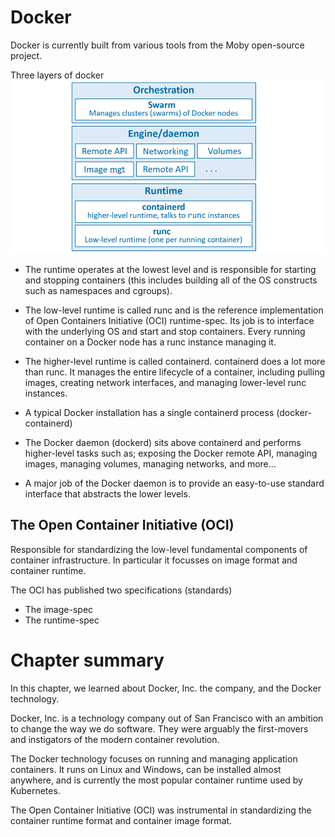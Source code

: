 # Docker

Docker is currently built from various tools from the Moby open-source project.

Three layers of docker
<img src='./images/docker-architecture.png'>

- The runtime operates at the lowest level and is responsible for starting and stopping containers (this includes building all of the OS constructs such as namespaces and cgroups). 

- The low-level runtime is called runc and is the reference implementation of Open Containers Initiative (OCI) runtime-spec. Its job is to interface with the underlying OS and start and stop containers. Every running container on a Docker node has a runc instance managing it.

- The higher-level runtime is called containerd. containerd does a lot more than runc. It manages the entire lifecycle of a container, including pulling images, creating network interfaces, and managing lower-level runc instances. 

- A typical Docker installation has a single containerd process (docker-containerd)

- The Docker daemon (dockerd) sits above containerd and performs higher-level tasks such as; exposing the Docker remote API, managing images, managing volumes, managing networks, and more…

- A major job of the Docker daemon is to provide an easy-to-use standard interface that abstracts the lower levels.

## The Open Container Initiative (OCI)

Responsible for standardizing the low-level fundamental components of container infrastructure. In particular it focusses on image format and container runtime.

The OCI has published two specifications (standards)
* The image-spec
* The runtime-spec

# Chapter summary
In this chapter, we learned about Docker, Inc. the company, and the Docker technology.

Docker, Inc. is a technology company out of San Francisco with an ambition to change the way we do software. They were arguably the first-movers and instigators of the modern container revolution.

The Docker technology focuses on running and managing application containers. It runs on Linux and Windows, can be installed almost anywhere, and is currently the most popular container runtime used by Kubernetes.

The Open Container Initiative (OCI) was instrumental in standardizing the container runtime format and container image format.